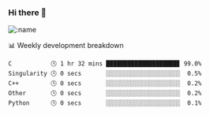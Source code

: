### Hi there 👋

<!--
**lv2020/lv2020** is a ✨ _special_ ✨ repository because its `README.md` (this file) appears on your GitHub profile.

Here are some ideas to get you started:

- 🔭 I’m currently working on ...
- 🌱 I’m currently learning ...
- 👯 I’m looking to collaborate on ...
- 🤔 I’m looking for help with ...
- 💬 Ask me about ...
- 📫 How to reach me: ...
- 😄 Pronouns: ...
- ⚡ Fun fact: ...
-->
![:name](https://count.getloli.com/get/@:lv2020)
 <!-- waka-box start -->
📊 Weekly development breakdown
```text
C           🕓 1 hr 32 mins ████████████████████▊ 99.0%
Singularity 🕓 0 secs       ░░░░░░░░░░░░░░░░░░░░░  0.5%
C++         🕓 0 secs       ░░░░░░░░░░░░░░░░░░░░░  0.2%
Other       🕓 0 secs       ░░░░░░░░░░░░░░░░░░░░░  0.2%
Python      🕓 0 secs       ░░░░░░░░░░░░░░░░░░░░░  0.1%
```
<!-- Powered by https://github.com/YouEclipse/waka-box-go . -->
<!-- waka-box end -->
